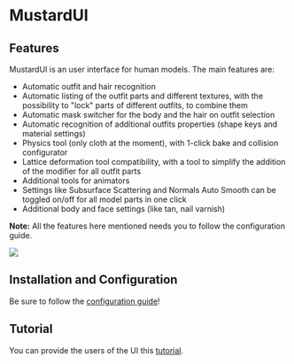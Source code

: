 # MustardUI

## Features

MustardUI is an user interface for human models. The main features are:

* Automatic outfit and hair recognition
* Automatic listing of the outfit parts and different textures, with the possibility to "lock" parts of different outfits, to combine them
* Automatic mask switcher for the body and the hair on outfit selection
* Automatic recognition of additional outfits properties (shape keys and material settings)
* Physics tool (only cloth at the moment), with 1-click bake and collision configurator
* Lattice deformation tool compatibility, with a tool to simplify the addition of the modifier for all outfit parts
* Additional tools for animators
* Settings like Subsurface Scattering and Normals Auto Smooth can be toggled on/off for all model parts in one click
* Additional body and face settings (like tan, nail varnish)

**Note:** All the features here mentioned needs you to follow the configuration guide.

![](https://i.imgur.com/O9JmEc6.png)


## Installation and Configuration

Be sure to follow the [configuration guide](https://github.com/Mustard2/MustardUI/wiki/Installation-and-Configuration)!


## Tutorial

You can provide the users of the UI this [tutorial](https://github.com/Mustard2/MustardUI/wiki/Tutorial).
